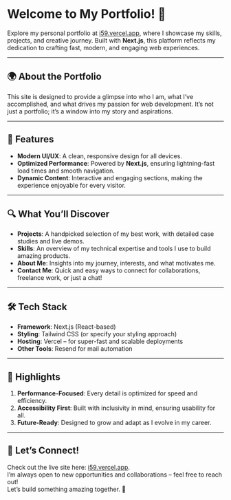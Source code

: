 # Welcome to My Portfolio! 🌟

Explore my personal portfolio at [i59.vercel.app](https://i59.vercel.app), where I showcase my skills, projects, and creative journey. Built with **Next.js**, this platform reflects my dedication to crafting fast, modern, and engaging web experiences.

---

## 🌍 About the Portfolio  
This site is designed to provide a glimpse into who I am, what I’ve accomplished, and what drives my passion for web development. It’s not just a portfolio; it’s a window into my story and aspirations.

---

## 🎨 Features
- **Modern UI/UX**: A clean, responsive design for all devices.
- **Optimized Performance**: Powered by **Next.js**, ensuring lightning-fast load times and smooth navigation.
- **Dynamic Content**: Interactive and engaging sections, making the experience enjoyable for every visitor.

---

## 🔍 What You’ll Discover
- **Projects**: A handpicked selection of my best work, with detailed case studies and live demos.
- **Skills**: An overview of my technical expertise and tools I use to build amazing products.
- **About Me**: Insights into my journey, interests, and what motivates me.
- **Contact Me**: Quick and easy ways to connect for collaborations, freelance work, or just a chat!

---

## 🛠️ Tech Stack  
- **Framework**: Next.js (React-based)  
- **Styling**: Tailwind CSS (or specify your styling approach)  
- **Hosting**: Vercel – for super-fast and scalable deployments  
- **Other Tools**: Resend for mail automation

---

## 🚀 Highlights  
1. **Performance-Focused**: Every detail is optimized for speed and efficiency.  
2. **Accessibility First**: Built with inclusivity in mind, ensuring usability for all.  
3. **Future-Ready**: Designed to grow and adapt as I evolve in my career.  

---

## 👋 Let’s Connect!
Check out the live site here: [i59.vercel.app](https://i59.vercel.app).  
I’m always open to new opportunities and collaborations – feel free to reach out!  
Let’s build something amazing together. 🌟

